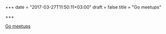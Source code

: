 +++
date = "2017-03-27T11:50:11+03:00"
draft = false
title = "Go meetups"

+++

<p><a href="https://go-meetups.appspot.com">Go meetups</a></p>